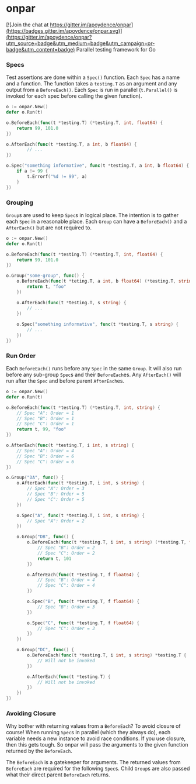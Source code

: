 # onpar

[![Join the chat at https://gitter.im/apoydence/onpar](https://badges.gitter.im/apoydence/onpar.svg)](https://gitter.im/apoydence/onpar?utm_source=badge&utm_medium=badge&utm_campaign=pr-badge&utm_content=badge)
Parallel testing framework for Go

### Specs
Test assertions are done within a `Spec()` function. Each `Spec` has a name and a function. The function takes a `testing.T` as an argument and any output from a `BeforeEach()`. Each `Spec` is run in parallel (`t.Parallel()` is invoked for each spec before calling the given function).

```go
o := onpar.New()
defer o.Run(t)

o.BeforeEach(func(t *testing.T) (*testing.T, int, float64) {
    return 99, 101.0
})

o.AfterEach(func(t *testing.T, a int, b float64) {
        // ...
})

o.Spec("something informative", func(t *testing.T, a int, b float64) {
    if a != 99 {
        t.Errorf("%d != 99", a)
    }
})
```

### Grouping
`Group`s are used to keep `Spec`s in logical place. The intention is to gather each `Spec` in a reasonable place. Each `Group` can have a `BeforeEach()` and a `AfterEach()` but are not required to.


```go
o := onpar.New()
defer o.Run(t)

o.BeforeEach(func(t *testing.T) (*testing.T, int, float64) {
    return 99, 101.0
})

o.Group("some-group", func() {
    o.BeforeEach(func(t *teting.T, a int, b float64) (*testing.T, string) {
        return t, "foo"
    })

    o.AfterEach(func(t *testing.T, s string) {
        // ...
    })
    
    o.Spec("something informative", func(t *testing.T, s string) {
        // ...
    })
})
```

### Run Order
Each `BeforeEach()` runs before any `Spec` in the same `Group`. It will also run before any sub-group `Spec`s and their `BeforeEach`es. Any `AfterEach()` will run after the `Spec` and before parent `AfterEach`es.

``` go
o := onpar.New()
defer o.Run(t)

o.BeforeEach(func(t *testing.T) (*testing.T, int, string) {
    // Spec "A": Order = 1
    // Spec "B": Order = 1
    // Spec "C": Order = 1
    return t, 99, "foo"
})

o.AfterEach(func(t *testing.T, i int, s string) {
    // Spec "A": Order = 4
    // Spec "B": Order = 6
    // Spec "C": Order = 6
})

o.Group("DA", func() {
    o.AfterEach(func(t *testing.T, i int, s string) {
        // Spec "A": Order = 3
        // Spec "B": Order = 5
        // Spec "C": Order = 5
    })

    o.Spec("A", func(t *testing.T, i int, s string) {
        // Spec "A": Order = 2
    })

    o.Group("DB", func() {
        o.BeforeEach(func(t *testing.T, i int, s string) (*testing.T, float64) {
            // Spec "B": Order = 2
            // Spec "C": Order = 2
            return t, 101
        })

        o.AfterEach(func(t *testing.T, f float64) {
            // Spec "B": Order = 4
            // Spec "C": Order = 4
        })

        o.Spec("B", func(t *testing.T, f float64) {
            // Spec "B": Order = 3
        })

        o.Spec("C", func(t *testing.T, f float64) {
            // Spec "C": Order = 3
        })
    })

    o.Group("DC", func() {
        o.BeforeEach(func(t *testing.T, i int, s string) *testing.T {
            // Will not be invoked
        })

        o.AfterEach(func(t *testing.T) {
            // Will not be invoked
        })
    })
})

```

### Avoiding Closure
Why bother with returning values from a `BeforeEach`? To avoid closure of course! When running `Spec`s in parallel (which they always do), each variable needs a new instance to avoid race conditions. If you use closure, then this gets tough. So onpar will pass the arguments to the given function returned by the `BeforeEach`. 

The `BeforeEach` is a gatekeeper for arguments. The returned values from `BeforeEach` are required for the following `Spec`s. Child `Group`s are also passed what their direct parent `BeforeEach` returns.

